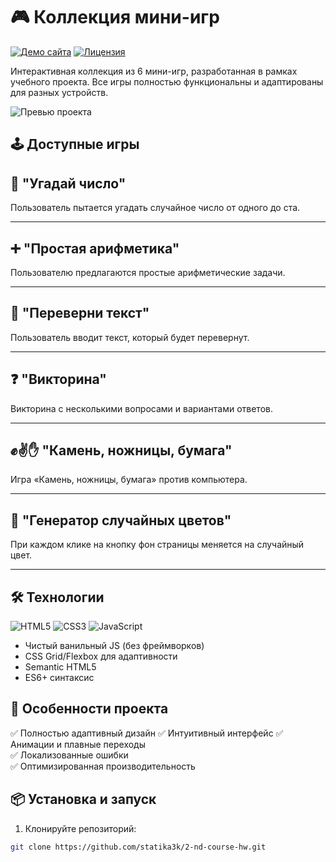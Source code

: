 # 🎮 Коллекция мини-игр

[![Демо сайта](https://img.shields.io/badge/-Посетить_сайт-181717?style=for-the-badge&logo=github)](https://statika3k.github.io/2-nd-course-hw/)
[![Лицензия](https://img.shields.io/badge/license-MIT-blue.svg?style=for-the-badge)](https://choosealicense.com/licenses/mit/)

Интерактивная коллекция из 6 мини-игр, разработанная в рамках учебного проекта. Все игры полностью функциональны и адаптированы для разных устройств.

![Превью проекта](https://statika3k.github.io/2-nd-course-hw/preview.jpg)

## 🕹 Доступные игры

## 🎯 "Угадай число"
Пользователь пытается угадать случайное число от одного до ста.

---

## ➕ "Простая арифметика"
Пользователю предлагаются простые арифметические задачи.

---

## 🔄 "Переверни текст"
Пользователь вводит текст, который будет перевернут.

---

## ❓ "Викторина"
Викторина с несколькими вопросами и вариантами ответов.

---

## ✊✌️✋ "Камень, ножницы, бумага"
Игра «Камень, ножницы, бумага» против компьютера.

---

## 🎨 "Генератор случайных цветов"
При каждом клике на кнопку фон страницы меняется на случайный цвет.

---
## 🛠 Технологии

![HTML5](https://img.shields.io/badge/HTML5-E34F26?style=flat&logo=html5&logoColor=white)
![CSS3](https://img.shields.io/badge/CSS3-1572B6?style=flat&logo=css3&logoColor=white)
![JavaScript](https://img.shields.io/badge/JavaScript-F7DF1E?style=flat&logo=javascript&logoColor=black)

- Чистый ванильный JS (без фреймворков)
- CSS Grid/Flexbox для адаптивности
- Semantic HTML5
- ES6+ синтаксис

## 🚀 Особенности проекта

✅ Полностью адаптивный дизайн
✅ Интуитивный интерфейс
✅ Анимации и плавные переходы  
✅ Локализованные ошибки  
✅ Оптимизированная производительность  

## 📦 Установка и запуск

1. Клонируйте репозиторий:
```bash
git clone https://github.com/statika3k/2-nd-course-hw.git
